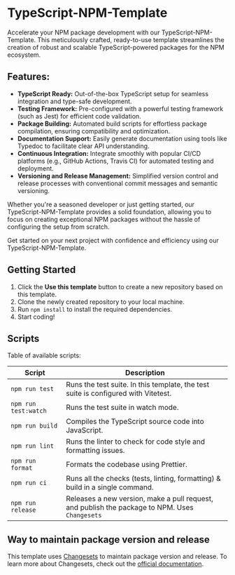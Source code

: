 # TypeScript-NPM-Template

Accelerate your NPM package development with our TypeScript-NPM-Template. This meticulously crafted, ready-to-use template streamlines the creation of robust and scalable TypeScript-powered packages for the NPM ecosystem.

## Features:

- **TypeScript Ready:** Out-of-the-box TypeScript setup for seamless integration and type-safe development.
- **Testing Framework:** Pre-configured with a powerful testing framework (such as Jest) for efficient code validation.
- **Package Building:** Automated build scripts for effortless package compilation, ensuring compatibility and optimization.
- **Documentation Support:** Easily generate documentation using tools like Typedoc to facilitate clear API understanding.
- **Continuous Integration:** Integrate smoothly with popular CI/CD platforms (e.g., GitHub Actions, Travis CI) for automated testing and deployment.
- **Versioning and Release Management:** Simplified version control and release processes with conventional commit messages and semantic versioning.

Whether you're a seasoned developer or just getting started, our TypeScript-NPM-Template provides a solid foundation, allowing you to focus on creating exceptional NPM packages without the hassle of configuring the setup from scratch.

Get started on your next project with confidence and efficiency using our TypeScript-NPM-Template.

## Getting Started

1. Click the **Use this template** button to create a new repository based on this template.
2. Clone the newly created repository to your local machine.
3. Run `npm install` to install the required dependencies.
4. Start coding!

## Scripts

Table of available scripts:

| Script               | Description                                                                                    |
| -------------------- | ---------------------------------------------------------------------------------------------- |
| `npm run test`       | Runs the test suite. In this template, the test suite is configured with Vitetest.             |
| `npm run test:watch` | Runs the test suite in watch mode.                                                             |
| `npm run build`      | Compiles the TypeScript source code into JavaScript.                                           |
| `npm run lint`       | Runs the linter to check for code style and formatting issues.                                 |
| `npm run format`     | Formats the codebase using Prettier.                                                           |
| `npm run ci`         | Runs all the checks (tests, linting, formatting) & build in a single command.                  |
| `npm run release`    | Releases a new version, make a pull request, and publish the package to NPM. Uses `Changesets` |

## Way to maintain package version and release

This template uses [Changesets](https://github.com/changesets/changesets) to maintain package version and release. To learn more about Changesets, check out the [official documentation](https://github.com/changesets/changesets/blob/main/docs/intro-to-using-changesets.md).
